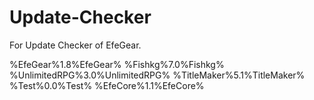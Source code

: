 Update-Checker
===============

For Update Checker of EfeGear.

%EfeGear%1.8%EfeGear%
%Fishkg%7.0%Fishkg%
%UnlimitedRPG%3.0%UnlimitedRPG%
%TitleMaker%5.1%TitleMaker%
%Test%0.0%Test%
%EfeCore%1.1%EfeCore%
